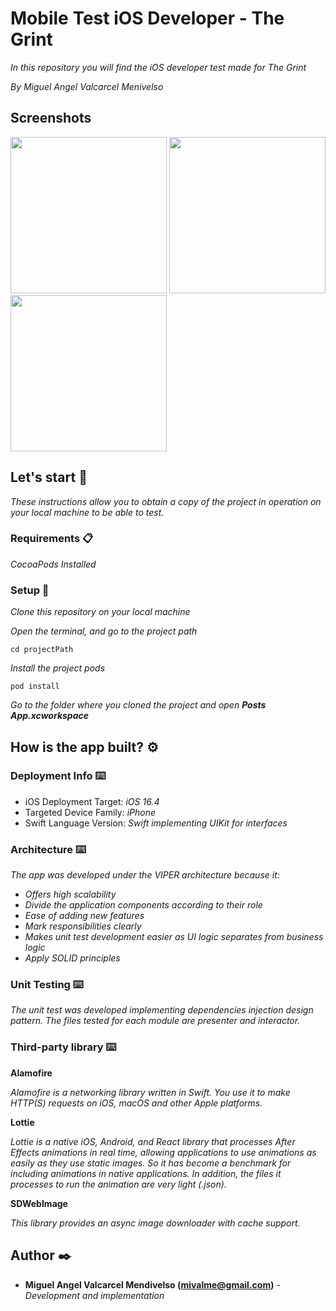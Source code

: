 # Mobile Test iOS Developer - The Grint

_In this repository you will find the iOS developer test made for The Grint_

_By Miguel Angel Valcarcel Menivelso_

## Screenshots

<img src="https://github.com/mivalme/The-Reddit/assets/33386326/6b2fc81f-55ad-417f-91e0-d02556b7b39a" width="250"> <img src="https://github.com/mivalme/The-Reddit/assets/33386326/d2f49c29-ca23-4463-ae8e-e0fa447ab88d" width="250"> <img src="https://github.com/mivalme/The-Reddit/assets/33386326/9fa96742-0f17-41b2-9704-97190617d8f4" width="250">




## Let's start 🚀

_These instructions allow you to obtain a copy of the project in operation on your local machine to be able to test._

### Requirements 📋

_CocoaPods Installed_

### Setup 🔧

_Clone this repository on your local machine_

_Open the terminal, and go to the project path_

```
cd projectPath
```

_Install the project pods_

```
pod install
```
_Go to the folder where you cloned the project and open **Posts App.xcworkspace**_

## How is the app built? ⚙️

### Deployment Info ⌨️

* iOS Deployment Target:  _iOS 16.4_
* Targeted Device Family:  _iPhone_
* Swift Language Version:  _Swift implementing UIKit for interfaces_

### Architecture ⌨️

_The app was developed under the VIPER architecture because it:_

* _Offers high scalability_
* _Divide the application components according to their role_
* _Ease of adding new features_
* _Mark responsibilities clearly_
* _Makes unit test development easier as UI logic separates from business logic_
* _Apply SOLID principles_

### Unit Testing ⌨️

_The unit test was developed implementing dependencies injection design pattern. The files tested for each module are presenter and interactor._

### Third-party library ⌨️

__Alamofire__

_Alamofire is a networking library written in Swift. You use it to make HTTP(S) requests on iOS, macOS and other Apple platforms._

__Lottie__

_Lottie is a native iOS, Android, and React library that processes After Effects animations in real time, 
allowing applications to use animations as easily as they use static images. 
So it has become a benchmark for including animations in native applications. 
In addition, the files it processes to run the animation are very light (.json)._

__SDWebImage__

_This library provides an async image downloader with cache support._

## Author ✒️

* **Miguel Angel Valcarcel Mendivelso (mivalme@gmail.com)** - *Development and implementation*
